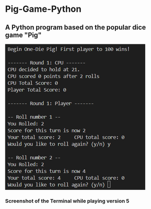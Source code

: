 # Pig-Game-Python
## A Python program based on the popular dice game "Pig"

![Terminal showing gameplay in version 5](image.png)
### Screenshot of the Terminal while playing version 5
